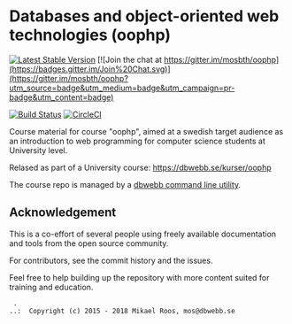 Databases and object-oriented web technologies (oophp)
===================

[![Latest Stable Version](https://poser.pugx.org/dbwebb/oophp/v/stable)](https://packagist.org/packages/dbwebb/oophp)
[![Join the chat at https://gitter.im/mosbth/oophp](https://badges.gitter.im/Join%20Chat.svg)](https://gitter.im/mosbth/oophp?utm_source=badge&utm_medium=badge&utm_campaign=pr-badge&utm_content=badge)

[![Build Status](https://travis-ci.org/dbwebb-se/oophp.svg?branch=master)](https://travis-ci.org/dbwebb-se/oophp)
[![CircleCI](https://circleci.com/gh/dbwebb-se/oophp.svg?style=svg)](https://circleci.com/gh/dbwebb-se/oophp)

Course material for course "oophp", aimed at a swedish target audience as an introduction to web programming for computer science students at University level.

Relased as part of a University course: https://dbwebb.se/kurser/oophp

The course repo is managed by a [dbwebb command line utility](https://dbwebb.se/dbwebb-cli).




Acknowledgement
-------------------

This is a co-effort of several people using freely available documentation and tools from the open source community.

For contributors, see the commit history and the issues.

Feel free to help building up the repository with more content suited for training and education.



```                                                            
 .                                                             
..:  Copyright (c) 2015 - 2018 Mikael Roos, mos@dbwebb.se      
```                                                            
